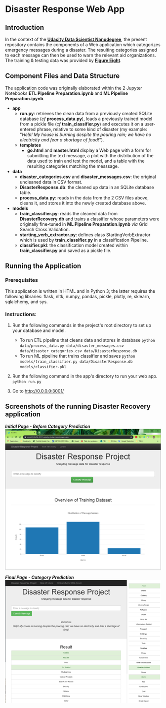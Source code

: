 # Disaster Response Web App

## Introduction
In the context of the **[Udacity Data Scientist Nanodegree](https://classroom.udacity.com/nanodegrees/nd025/)**, the present repository contains the components of a Web application which categorizes emergency messages during a disaster. The resulting categories assigned to each message can then be used to warn the relevant aid organizations. The training & testing data was provided by **[Figure Eight](https://www.figure-eight.com/data-for-everyone/)**.

## Component Files and Data Structure
The application code was originally elaborated within the 2 Jupyter Notebooks **ETL Pipeline Preparation.ipynb** and **ML Pipeline Preparation.ipynb**.
* **app**
  * **run.py**: retrieves the clean data from a previously created SQLite database (*cf* **process_data.py**), loads a previously trained model from a pickle file (*cf* **train_classifier.py**) and executes it on a user-entered phrase, relative to some kind of disaster (my example: "*Help! My house is burning despite the pouring rain; we have no electricity and fear a shortage of food!*").
  * **templates**
    * **go.html** and **master.html** display a Web page with a form for submitting the text message, a plot with the distribution of the data used to train and test the model, and a table with the resulting categories matching the messsage.
* **data**
  * **disaster_categories.csv** and **disaster_messages.csv**: the original uncleaned data in CSV format.
  * **DisasterResponse.db**: the cleaned up data in an SQLite database table.
  * **process_data.py**: reads in the data from the 2 CSV files above, cleans it, and stores it into the newly created database above.
* **models**
  * **train_classifier.py**: reads the cleaned data from **DisasterRecovery.db** and trains a classifier whose parameters were originally fine-tuned in **ML Pipeline Preparation.ipynb** *via* Grid Search Cross Validation.
  * **starting_verb_extractor.py**: defines class StartingVerbExtractor which is used by **train_classifier.py** in a classification Pipeline.
  * **classifier.pkl**: the classification model created within **train_classifier.py** and saved as a pickle file.

## Running the Application

### Prerequisites
This application is written in HTML and in Python 3; the latter requires the following libraries: flask, nltk, numpy, pandas, pickle, plotly, re, sklearn, sqlalchemy, and sys.

### Instructions:
1. Run the following commands in the project's root directory to set up your database and model.

    - To run ETL pipeline that cleans data and stores in database
        `python data/process_data.py data/disaster_messages.csv data/disaster_categories.csv data/DisasterResponse.db`
    - To run ML pipeline that trains classifier and saves
        `python models/train_classifier.py data/DisasterResponse.db models/classifier.pkl`

2. Run the following command in the app's directory to run your web app.
    `python run.py`

3. Go to http://0.0.0.0:3001/

## Screenshots of the running Disaster Recovery application

***Initial Page - Before Category Prediction***
![Before](https://github.com/ChristopheBunn/Udacity-Data-Scientist-Nanodegree/blob/master/Jupyter%20Notebooks/9%20-%20Data%20Engineering/Project%20-%20Disaster%20Response%20Pipeline/images/Web_app_1.png)

***Final Page - Category Prediction***
![After](https://github.com/ChristopheBunn/Udacity-Data-Scientist-Nanodegree/blob/master/Jupyter%20Notebooks/9%20-%20Data%20Engineering/Project%20-%20Disaster%20Response%20Pipeline/images/Web_app_2.png)